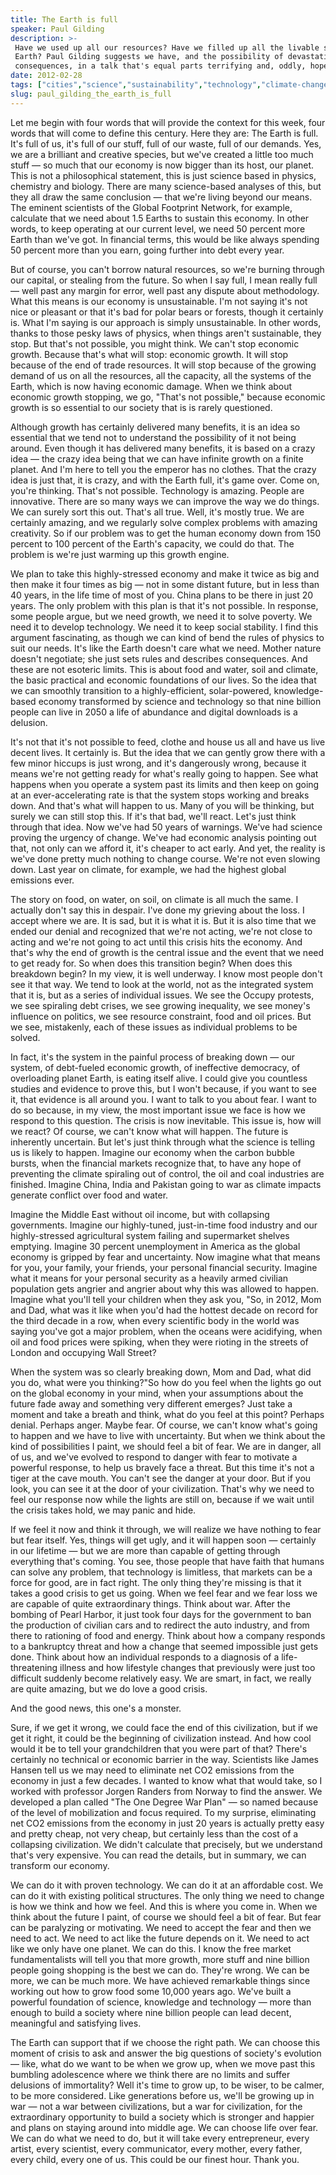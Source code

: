 ```yaml
---
title: The Earth is full
speaker: Paul Gilding
description: >-
 Have we used up all our resources? Have we filled up all the livable space on
 Earth? Paul Gilding suggests we have, and the possibility of devastating
 consequences, in a talk that's equal parts terrifying and, oddly, hopeful.
date: 2012-02-28
tags: ["cities","science","sustainability","technology","climate-change","environment","alternative-energy","activism","agriculture","economics","solar-energy","energy","future","green","natural-resources"]
slug: paul_gilding_the_earth_is_full
---
```


Let me begin with four words that will provide the context for this week, four words that
will come to define this century. Here they are: The Earth is full. It's full of us, it's
full of our stuff, full of our waste, full of our demands. Yes, we are a brilliant and
creative species, but we've created a little too much stuff — so much that our economy is
now bigger than its host, our planet. This is not a philosophical statement, this is just
science based in physics, chemistry and biology. There are many science-based analyses of
this, but they all draw the same conclusion — that we're living beyond our means. The
eminent scientists of the Global Footprint Network, for example, calculate that we need
about 1.5 Earths to sustain this economy. In other words, to keep operating at our current
level, we need 50 percent more Earth than we've got. In financial terms, this would be
like always spending 50 percent more than you earn, going further into debt every
year.

But of course, you can't borrow natural resources, so we're burning through our capital,
or stealing from the future. So when I say full, I mean really full — well past any margin
for error, well past any dispute about methodology. What this means is our economy is
unsustainable. I'm not saying it's not nice or pleasant or that it's bad for polar bears
or forests, though it certainly is. What I'm saying is our approach is simply
unsustainable. In other words, thanks to those pesky laws of physics, when things aren't
sustainable, they stop. But that's not possible, you might think. We can't stop economic
growth. Because that's what will stop: economic growth. It will stop because of the end of
trade resources. It will stop because of the growing demand of us on all the resources,
all the capacity, all the systems of the Earth, which is now having economic damage. When
we think about economic growth stopping, we go, "That's not possible," because economic
growth is so essential to our society that is is rarely questioned.

Although growth has certainly delivered many benefits, it is an idea so essential that we
tend not to understand the possibility of it not being around. Even though it has
delivered many benefits, it is based on a crazy idea — the crazy idea being that we can
have infinite growth on a finite planet. And I'm here to tell you the emperor has no
clothes. That the crazy idea is just that, it is crazy, and with the Earth full, it's game
over. Come on, you're thinking. That's not possible. Technology is amazing. People are
innovative. There are so many ways we can improve the way we do things. We can surely sort
this out. That's all true. Well, it's mostly true. We are certainly amazing, and we
regularly solve complex problems with amazing creativity. So if our problem was to get the
human economy down from 150 percent to 100 percent of the Earth's capacity, we could do
that. The problem is we're just warming up this growth engine.

We plan to take this highly-stressed economy and make it twice as big and then make it
four times as big — not in some distant future, but in less than 40 years, in the life
time of most of you. China plans to be there in just 20 years. The only problem with this
plan is that it's not possible. In response, some people argue, but we need growth, we need
it to solve poverty. We need it to develop technology. We need it to keep social
stability. I find this argument fascinating, as though we can kind of bend the rules of
physics to suit our needs. It's like the Earth doesn't care what we need. Mother nature
doesn't negotiate; she just sets rules and describes consequences. And these are not
esoteric limits. This is about food and water, soil and climate, the basic practical and
economic foundations of our lives. So the idea that we can smoothly transition to a
highly-efficient, solar-powered, knowledge-based economy transformed by science and
technology so that nine billion people can live in 2050 a life of abundance and digital
downloads is a delusion.

It's not that it's not possible to feed, clothe and house us all and have us live decent
lives. It certainly is. But the idea that we can gently grow there with a few minor
hiccups is just wrong, and it's dangerously wrong, because it means we're not getting
ready for what's really going to happen. See what happens when you operate a system past
its limits and then keep on going at an ever-accelerating rate is that the system stops
working and breaks down. And that's what will happen to us. Many of you will be thinking,
but surely we can still stop this. If it's that bad, we'll react. Let's just think through
that idea. Now we've had 50 years of warnings. We've had science proving the urgency of
change. We've had economic analysis pointing out that, not only can we afford it, it's
cheaper to act early. And yet, the reality is we've done pretty much nothing to change
course. We're not even slowing down. Last year on climate, for example, we had the highest
global emissions ever.

The story on food, on water, on soil, on climate is all much the same. I actually don't say
this in despair. I've done my grieving about the loss. I accept where we are. It is sad,
but it is what it is. But it is also time that we ended our denial and recognized that
we're not acting, we're not close to acting and we're not going to act until this crisis
hits the economy. And that's why the end of growth is the central issue and the event that
we need to get ready for. So when does this transition begin? When does this breakdown
begin? In my view, it is well underway. I know most people don't see it that way. We tend
to look at the world, not as the integrated system that it is, but as a series of
individual issues. We see the Occupy protests, we see spiraling debt crises, we see
growing inequality, we see money's influence on politics, we see resource constraint, food
and oil prices. But we see, mistakenly, each of these issues as individual problems to be
solved.

In fact, it's the system in the painful process of breaking down — our system, of
debt-fueled economic growth, of ineffective democracy, of overloading planet Earth, is
eating itself alive. I could give you countless studies and evidence to prove this, but I
won't because, if you want to see it, that evidence is all around you. I want to talk to
you about fear. I want to do so because, in my view, the most important issue we face is
how we respond to this question. The crisis is now inevitable. This issue is, how will we
react? Of course, we can't know what will happen. The future is inherently uncertain. But
let's just think through what the science is telling us is likely to happen. Imagine our
economy when the carbon bubble bursts, when the financial markets recognize that, to have
any hope of preventing the climate spiraling out of control, the oil and coal industries
are finished. Imagine China, India and Pakistan going to war as climate impacts generate
conflict over food and water.

Imagine the Middle East without oil income, but with collapsing governments. Imagine our
highly-tuned, just-in-time food industry and our highly-stressed agricultural system
failing and supermarket shelves emptying. Imagine 30 percent unemployment in America as
the global economy is gripped by fear and uncertainty. Now imagine what that means for you,
your family, your friends, your personal financial security. Imagine what it means for
your personal security as a heavily armed civilian population gets angrier and angrier
about why this was allowed to happen. Imagine what you'll tell your children when they ask
you, "So, in 2012, Mom and Dad, what was it like when you'd had the hottest decade on
record for the third decade in a row, when every scientific body in the world was saying
you've got a major problem, when the oceans were acidifying, when oil and food prices were
spiking, when they were rioting in the streets of London and occupying Wall
Street?

When the system was so clearly breaking down, Mom and Dad, what did you do, what were you
thinking?"So how do you feel when the lights go out on the global economy in your mind,
when your assumptions about the future fade away and something very different emerges?
Just take a moment and take a breath and think, what do you feel at this point? Perhaps
denial. Perhaps anger. Maybe fear. Of course, we can't know what's going to happen and we
have to live with uncertainty. But when we think about the kind of possibilities I paint,
we should feel a bit of fear. We are in danger, all of us, and we've evolved to respond to
danger with fear to motivate a powerful response, to help us bravely face a threat. But
this time it's not a tiger at the cave mouth. You can't see the danger at your door. But
if you look, you can see it at the door of your civilization. That's why we need to feel
our response now while the lights are still on, because if we wait until the crisis takes
hold, we may panic and hide.

If we feel it now and think it through, we will realize we have nothing to fear but fear
itself. Yes, things will get ugly, and it will happen soon — certainly in our lifetime —
but we are more than capable of getting through everything that's coming. You see, those
people that have faith that humans can solve any problem, that technology is limitless,
that markets can be a force for good, are in fact right. The only thing they're missing is
that it takes a good crisis to get us going. When we feel fear and we fear loss we are
capable of quite extraordinary things. Think about war. After the bombing of Pearl Harbor,
it just took four days for the government to ban the production of civilian cars and to
redirect the auto industry, and from there to rationing of food and energy. Think about
how a company responds to a bankruptcy threat and how a change that seemed impossible just
gets done. Think about how an individual responds to a diagnosis of a life-threatening
illness and how lifestyle changes that previously were just too difficult suddenly become
relatively easy. We are smart, in fact, we really are quite amazing, but we do love a good
crisis.

And the good news, this one's a monster. 

Sure, if we get it wrong, we could face the end of this civilization, but if we get it
right, it could be the beginning of civilization instead. And how cool would it be to tell
your grandchildren that you were part of that? There's certainly no technical or economic
barrier in the way. Scientists like James Hansen tell us we may need to eliminate net CO2
emissions from the economy in just a few decades. I wanted to know what that would take,
so I worked with professor Jorgen Randers from Norway to find the answer. We developed a
plan called "The One Degree War Plan" — so named because of the level of mobilization and
focus required. To my surprise, eliminating net CO2 emissions from the economy in just 20
years is actually pretty easy and pretty cheap, not very cheap, but certainly less than
the cost of a collapsing civilization. We didn't calculate that precisely, but we
understand that's very expensive. You can read the details, but in summary, we can
transform our economy.

We can do it with proven technology. We can do it at an affordable cost. We can do it with
existing political structures. The only thing we need to change is how we think and how we
feel. And this is where you come in. When we think about the future I paint, of course we
should feel a bit of fear. But fear can be paralyzing or motivating. We need to accept the
fear and then we need to act. We need to act like the future depends on it. We need to act
like we only have one planet. We can do this. I know the free market fundamentalists will
tell you that more growth, more stuff and nine billion people going shopping is the best
we can do. They're wrong. We can be more, we can be much more. We have achieved remarkable
things since working out how to grow food some 10,000 years ago. We've built a powerful
foundation of science, knowledge and technology — more than enough to build a society
where nine billion people can lead decent, meaningful and satisfying lives.

The Earth can support that if we choose the right path. We can choose this moment of crisis
to ask and answer the big questions of society's evolution — like, what do we want to be
when we grow up, when we move past this bumbling adolescence where we think there are no
limits and suffer delusions of immortality? Well it's time to grow up, to be wiser, to be
calmer, to be more considered. Like generations before us, we'll be growing up in war —
not a war between civilizations, but a war for civilization, for the extraordinary
opportunity to build a society which is stronger and happier and plans on staying around
into middle age. We can choose life over fear. We can do what we need to do, but it will
take every entrepreneur, every artist, every scientist, every communicator, every mother,
every father, every child, every one of us. This could be our finest hour. Thank
you.

<!--
ad_duration=3.33
event="TED2012"
external_start_time=0
has_talk_citation=0
intro_duration=11.82
is_subtitle_required="False"
is_talk_featured="True"
language="en"
language_swap="False"
native_language="en"
number_of_related_talks=6
number_of_speakers=1
number_of_subtitled_videos=30
number_of_tags=15
number_of_talk_download_languages=30
number_of_talk_more_resources=2
number_of_talk_recommendations=1
number_of_talks_take_actions=0
post_ad_duration=0.83
published_timestamp="2012-02-29 17:30:00"
recording_date="2012-02-28"
speaker_description="Writer"
speaker_is_published=1
speaker_name="Paul Gilding"
talk_name="The Earth is full"
talks_tags=["cities","science","sustainability","technology","climate-change","environment","alternative-energy","activism","agriculture","economics","solar-energy","energy","future","green","natural-resources"]
talks_take_action=[]
url_audio="https://download.ted.com/talks/PaulGilding_2012.mp3?apikey=acme-roadrunner"
url_photo_speaker="https://pe.tedcdn.com/images/ted/758653c340e9829e9aae81e9f6992f5aac04a69e_254x191.jpg"
url_photo_talk="https://pe.tedcdn.com/images/ted/ad96593a0c834ba9394c16c7d0e1892c4f50a7c9_800x600.jpg"
url_webpage="https://www.ted.com/talks/paul_gilding_the_earth_is_full"
video_type_name="TED Stage Talk"
-->